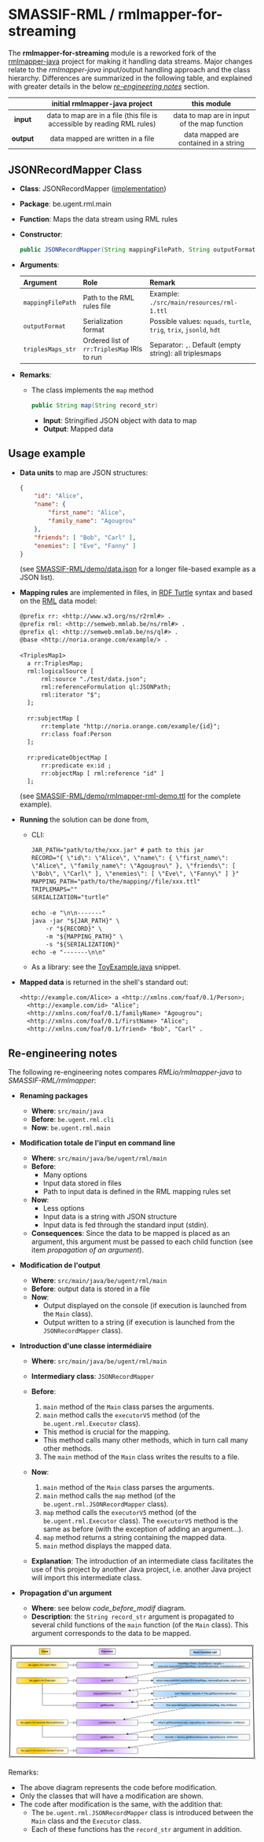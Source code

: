 # SMASSIF-RML / rmlmapper-for-streaming

The **rmlmapper-for-streaming** module is a reworked fork of the [rmlmapper-java](https://github.com/RMLio/rmlmapper-java) project for making it handling data streams.
Major changes relate to the *rmlmapper-java* input/output handling approach and the class hierarchy.
Differences are summarized in the following table, and explained with greater details in the below *[re-engineering notes](#re-engineering-notes)* section.

|            |                           **initial rmlmapper-java project**                            |               **this module** |
|:----------:|:------------------------------------------------------------------------:|:--------------------------------------------:|
| **input**  | data to map are in a file (this file is accessible by reading RML rules) | data to map are in input of the map function |
| **output** |                data mapped are written in a file                         |    data mapped are contained in a string     |



## JSONRecordMapper Class

* **Class**: JSONRecordMapper ([implementation](src/main/java/be/ugent/rml/main/JSONRecordMapper.java))
* **Package**: be.ugent.rml.main
* **Function**: Maps the data stream using RML rules
* **Constructor**:

  ```java
  public JSONRecordMapper(String mappingFilePath, String outputFormat, String triplesMaps_str)
  ```

* **Arguments**:

  | Argument | Role | Remark |   
  |---|---|---|
  | `mappingFilePath` | Path to the RML rules file | Example: `./src/main/resources/rml-1.ttl` |
  | `outputFormat` | Serialization format | Possible values: `nquads`, `turtle`, `trig`, `trix`, `jsonld`, `hdt`
  | `triplesMaps_str` | Ordered list of `rr:TriplesMap` IRIs to run | Separator: `,`. Default (empty string): all triplesmaps |

* **Remarks**:
  * The class implements the `map` method
  
    ```java
    public String map(String record_str)
    ```

    - **Input**: Stringified JSON object with data to map
    - **Output**: Mapped data
  
## Usage example

* **Data units** to map are JSON structures:

  ```json
  {
      "id": "Alice",
      "name": {
          "first_name": "Alice",
          "family_name": "Agougrou"
      },
      "friends": [ "Bob", "Carl" ],
      "enemies": [ "Eve", "Fanny" ]
  }
  ```

  (see [SMASSIF-RML/demo/data.json](../demo/data.json) for a longer file-based example as a JSON list).

* **Mapping rules** are implemented in files, in [RDF Turtle](https://www.w3.org/TR/turtle/) syntax and based on the [RML](https://rml.io/specs/rml/) data model:

  ```
  @prefix rr: <http://www.w3.org/ns/r2rml#> .
  @prefix rml: <http://semweb.mmlab.be/ns/rml#> .
  @prefix ql: <http://semweb.mmlab.be/ns/ql#> .
  @base <http://noria.orange.com/example/> .
  
  <TriplesMap1>
    a rr:TriplesMap;
    rml:logicalSource [
        rml:source "./test/data.json";
        rml:referenceFormulation ql:JSONPath;
        rml:iterator "$";
    ];
  
    rr:subjectMap [
        rr:template "http://noria.orange.com/example/{id}";
        rr:class foaf:Person
    ];
  
    rr:predicateObjectMap [
        rr:predicate ex:id ;
        rr:objectMap [ rml:reference "id" ]
    ];
  ```

  (see [SMASSIF-RML/demo/rmlmapper-rml-demo.ttl](../demo/rmlmapper-rml-demo.ttl) for the complete example).

* **Running** the solution can be done from,
  * CLI:
    ```shell
    JAR_PATH="path/to/the/xxx.jar" # path to this jar
    RECORD="{ \"id\": \"Alice\", \"name\": { \"first_name\": \"Alice\", \"family_name\": \"Agougrou\" }, \"friends\": [ \"Bob\", \"Carl\" ], \"enemies\": [ \"Eve\", \"Fanny\" ] }"
    MAPPING_PATH="path/to/the/mapping//file/xxx.ttl"
    TRIPLEMAPS=""
    SERIALIZATION="turtle"
    
    echo -e "\n\n-------"
    java -jar "${JAR_PATH}" \
        -r "${RECORD}" \
        -m "${MAPPING_PATH}" \
        -s "${SERIALIZATION}"
    echo -e "-------\n\n"
    ```

  * As a library: see the [ToyExample.java](src/main/java/be/ugent/rml/main/ToyExample.java) snippet.

* **Mapped data** is returned in the shell's standard out:
  ````
  <http://example.com/Alice> a <http://xmlns.com/foaf/0.1/Person>;
    <http://example.com/id> "Alice";
    <http://xmlns.com/foaf/0.1/familyName> "Agougrou";
    <http://xmlns.com/foaf/0.1/firstName> "Alice";
    <http://xmlns.com/foaf/0.1/friend> "Bob", "Carl" .
  ````

## Re-engineering notes

The following re-engineering notes compares *RMLio/rmlmapper-java* to *SMASSIF-RML/rmlmapper*:

- **Renaming packages**
  - **Where**: `src/main/java`
  - **Before**: `be.ugent.rml.cli`
  - **Now**: `be.ugent.rml.main`

- **Modification totale de l'input en command line**
  - **Where**: `src/main/java/be/ugent/rml/main`
  - **Before**:
    - Many options
    - Input data stored in files
    - Path to input data is defined in the RML mapping rules set
  - **Now**:
    - Less options
    - Input data is a string with JSON structure
    - Input data is fed through the standard input (stdin).
  - **Consequences**: Since the data to be mapped is placed as an argument, this argument must be passed to each child function (see item *propagation of an argument*).

- **Modification de l'output**
  - **Where**: `src/main/java/be/ugent/rml/main`
  - **Before**: output data is stored in a file
  - **Now**:
    - Output displayed on the console (if execution is launched from the `Main` class).
    - Output written to a string (if execution is launched from the `JSONRecordMapper` class).

- **Introduction d'une classe intermédiaire**
  - **Where**: `src/main/java/be/ugent/rml/main`
  - **Intermediary class**: `JSONRecordMapper`
  - **Before**:
    1. `main` method of the `Main` class parses the arguments.
    2. `main` method calls the `executorV5` method (of the `be.ugent.rml.Executor` class).
      - This method is crucial for the mapping.
      - This method calls many other methods, which in turn call many other methods.
    3. The `main` method of the `Main` class writes the results to a file.
  - **Now**:

    1. `main` method of the `Main` class parses the arguments.
    2. `main` method calls the `map` method (of the `be.ugent.rml.JSONRecordMapper` class).
    3. `map` method calls the `executorV5` method (of the `be.ugent.rml.Executor` class). The `executorV5` method is the same as before (with the exception of adding an argument...).
    4. `map` method returns a string containing the mapped data.
    5. `main` method displays the mapped data.
  - **Explanation**: The introduction of an intermediate class facilitates the use of this project by another Java project, i.e. another Java project will import this intermediate class.

- **Propagation d'un argument**
  - **Where**: see below *code_before_modif* diagram.
  - **Description**: the `String record_str` argument is propagated to several child functions of the `main` function (of the `Main` class). This argument corresponds to the data to be mapped.

![docs/code_before_modif diagram](docs/code_before_modif.png)

Remarks:

* The above diagram represents the code before modification.
* Only the classes that will have a modification are shown.
* The code after modification is the same, with the addition that:
  * The `be.ugent.rml.JSONRecordMapper` class is introduced between the `Main` class and the `Executor` class.
  * Each of these functions has the `record_str` argument in addition.